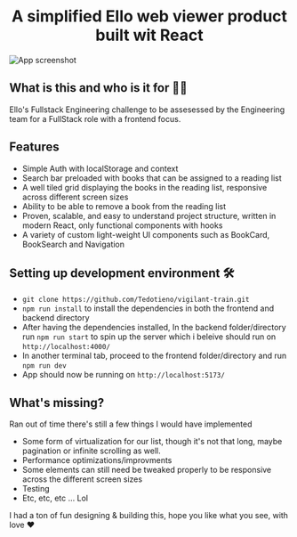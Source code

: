 <h1 align="center">A simplified Ello web viewer product built wit React</h1>

![App screenshot](<public/screeenshots/Screenshot 2024-06-18 at 13.01.29.png>)

## What is this and who is it for 🤷‍♀️

Ello's Fullstack Engineering challenge to be assesessed by the Engineering team for a FullStack role with a frontend focus.

## Features

- Simple Auth with localStorage and context
- Search bar preloaded with books that can be assigned to a reading list
- A well tiled grid displaying the books in the reading list, responsive across different screen sizes
- Ability to be able to remove a book from the reading list
- Proven, scalable, and easy to understand project structure, written in modern React, only functional components with hooks
- A variety of custom light-weight UI components such as BookCard, BookSearch and Navigation

## Setting up development environment 🛠

- `git clone https://github.com/Tedotieno/vigilant-train.git`
- `npm run install` to install the dependencies in both the frontend and backend directory
- After having the dependencies installed, In the backend folder/directory run `npm run start` to spin up the server which i beleive should run on `http://localhost:4000/`
- In another terminal tab, proceed to the frontend folder/directory and run `npm run dev`
- App should now be running on `http://localhost:5173/`

## What's missing?

Ran out of time there's still a few things I would have implemented

- Some form of virtualization for our list, though it's not that long, maybe pagination or infinite scrolling as well.
- Performance optimizations/improvments
- Some elements can still need be tweaked properly to be responsive across the different screen sizes
- Testing
- Etc, etc, etc ... Lol

I had a ton of fun designing & building this, hope you like what you see, with love ❤️

